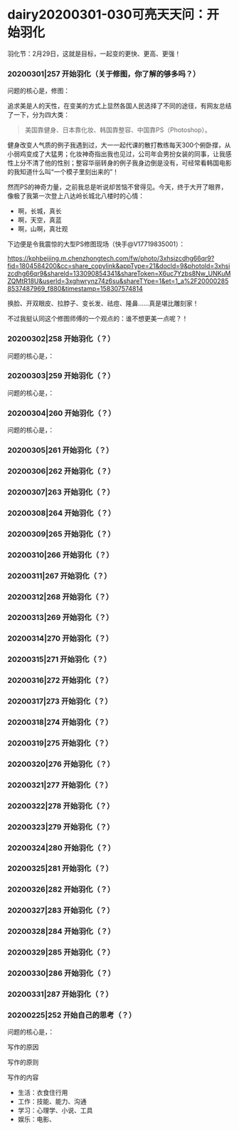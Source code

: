 # dairy20200301-030可亮天天问：开始羽化

羽化节：2月29日，这就是目标，一起变的更快、更高、更强！




### 20200301|257 开始羽化（关于修图，你了解的够多吗？）

问题的核心是，修图：

追求美是人的天性，在变美的方式上显然各国人民选择了不同的途径，有网友总结了一下，分为四大类：

> 美国靠健身、日本靠化妆、韩国靠整容、中国靠PS（Photoshop）。

健身改变人气质的例子我遇到过，大一一起代课的散打教练每天300个俯卧撑，从小弱鸡变成了大猛男；化妆神奇指出我也见过，公司年会男扮女装的同事，让我感性上分不清了他的性别；整容华丽转身的例子我身边倒是没有，可经常看韩国电影的我知道什么叫“一个模子里刻出来的”！

然而PS的神奇力量，之前我总是听说却苦恼不曾得见。今天，终于大开了眼界，像极了我第一次登上八达岭长城北八楼时的心情：

- 啊，长城，真长
- 啊，天空，真蓝
- 啊，山啊，真壮观

下边便是令我震惊的大型PS修图现场（快手@V17719835001）：

https://kphbeijing.m.chenzhongtech.com/fw/photo/3xhsizcdhg66qr9?fid=1804584200&cc=share_copylink&appType=21&docld=9&photold=3xhsizcdhg66qr9&shareld=133090854341&shareToken=X6uc7Yzbs8Nw_UNKuMZQMtR18U&userld=3xghwrynz74z6su&shareTYpe=1&et=1_a%2F200002858537487969_f880&timestamp=158307574814

换脸、开双眼皮、拉脖子、变长发、祛痘、隆鼻……真是堪比雕刻家！


不过我挺认同这个修图师傅的一个观点的：谁不想更美一点呢？！

### 20200302|258 开始羽化（？）

问题的核心是，：

### 20200303|259 开始羽化（？）

问题的核心是，：

### 20200304|260 开始羽化（？）

问题的核心是，：

### 20200305|261 开始羽化（？）
### 20200306|262 开始羽化（？）
### 20200307|263 开始羽化（？）
### 20200308|264 开始羽化（？）
### 20200309|265 开始羽化（？）
### 20200310|266 开始羽化（？）
### 20200311|267 开始羽化（？）
### 20200312|268 开始羽化（？）
### 20200313|269 开始羽化（？）
### 20200314|270 开始羽化（？）
### 20200315|271 开始羽化（？）
### 20200316|272 开始羽化（？）
### 20200317|273 开始羽化（？）
### 20200318|274 开始羽化（？）
### 20200319|275 开始羽化（？）
### 20200320|276 开始羽化（？）
### 20200321|277 开始羽化（？）
### 20200322|278 开始羽化（？）
### 20200323|279 开始羽化（？）
### 20200324|280 开始羽化（？）
### 20200325|281 开始羽化（？）
### 20200326|282 开始羽化（？）
### 20200327|283 开始羽化（？）
### 20200328|284 开始羽化（？）
### 20200329|285 开始羽化（？）
### 20200330|286 开始羽化（？）
### 20200331|287 开始羽化（？）



### 20200225|252 开始自己的思考（？）

问题的核心是，：


写作的原因

写作的原则

写作的内容

- 生活：衣食住行用
- 工作：技能、能力、沟通
- 学习：心理学、小说、工具
- 娱乐：电影、
